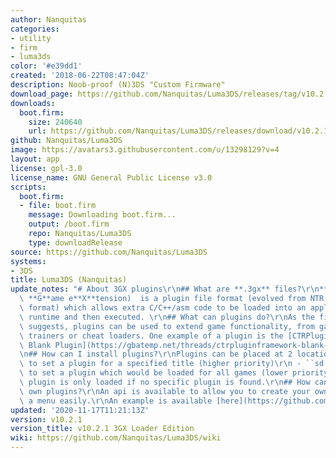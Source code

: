 ```yaml
---
author: Nanquitas
categories:
- utility
- firm
- luma3ds
color: '#e39dd1'
created: '2018-06-22T08:47:04Z'
description: Noob-proof (N)3DS "Custom Firmware"
download_page: https://github.com/Nanquitas/Luma3DS/releases/tag/v10.2.1
downloads:
  boot.firm:
    size: 240640
    url: https://github.com/Nanquitas/Luma3DS/releases/download/v10.2.1/boot.firm
github: Nanquitas/Luma3DS
image: https://avatars3.githubusercontent.com/u/13298129?v=4
layout: app
license: gpl-3.0
license_name: GNU General Public License v3.0
scripts:
  boot.firm:
  - file: boot.firm
    message: Downloading boot.firm...
    output: /boot.firm
    repo: Nanquitas/Luma3DS
    type: downloadRelease
source: https://github.com/Nanquitas/Luma3DS
systems:
- 3DS
title: Luma3DS (Nanquitas)
update_notes: "# About 3GX plugins\r\n## What are **.3gx** files?\r\n**.3GX** (**3**ds\
  \ **G**ame e**X**tension)  is a plugin file format (evolved from NTR's **.plg**\
  \ format) which allows extra C/C++/asm code to be loaded into an application at\
  \ runtime and then executed. \r\n## What can plugins do?\r\nAs the file format name\
  \ suggests, plugins can be used to extend game functionality, from game mods, to\
  \ trainers or cheat loaders. One example of a plugin is the [CTRPluginFramework\
  \ Blank Plugin](https://gbatemp.net/threads/ctrpluginframework-blank-plugin-now-with-action-replay.487729/).\r\
  \n## How can I install plugins?\r\nPlugins can be placed at 2 locations:\r\n - ``sd:/luma/plugins/<TITLEID>/<filename>.3gx``\
  \ to set a plugin for a specified title (higher priority)\r\n - ``sd:/luma/plugins/default.3gx``\
  \ to set a plugin which would be loaded for all games (lower priority)\r\n\r\nDefault\
  \ plugin is only loaded if no specific plugin is found.\r\n## How can I make my\
  \ own plugins?\r\nAn api is available to allow you to create your own plugins using\
  \ a menu easily.\r\nAn example is available [here](https://github.com/Nanquitas/Luma3DS-Plugin-sample)."
updated: '2020-11-17T11:21:13Z'
version: v10.2.1
version_title: v10.2.1 3GX Loader Edition
wiki: https://github.com/Nanquitas/Luma3DS/wiki
---
```

